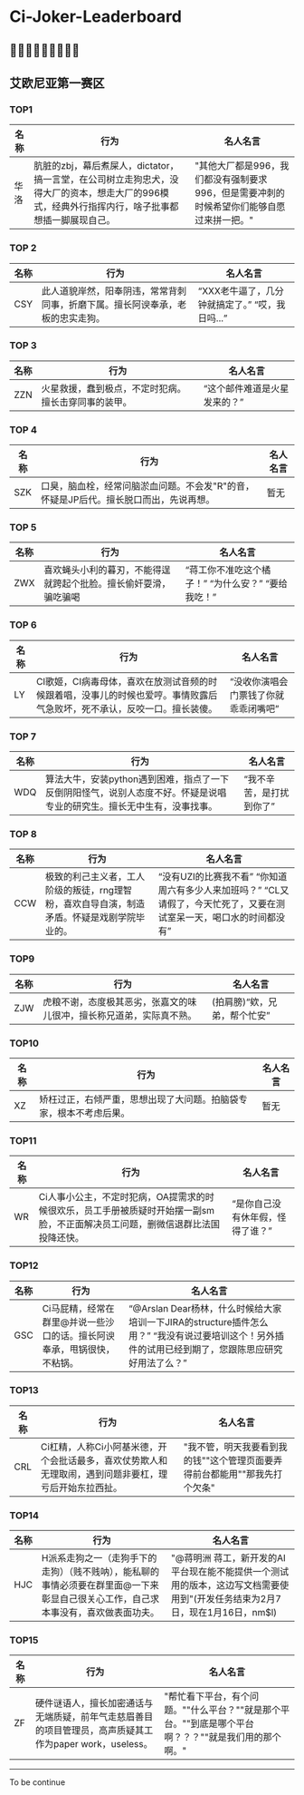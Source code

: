 # Ci-Joker-Leaderboard

## 🤡🤡🤡🤡🤡🤡🤡🤡🤡

## 艾欧尼亚第一赛区

### TOP1
名称 | 行为 | 名人名言|
-|-|-
华洛|肮脏的zbj，幕后煮屎人，dictator，搞一言堂，在公司树立走狗忠犬，没得大厂的资本，想走大厂的996模式，经典外行指挥内行，啥子批事都想插一脚展现自己。|"其他大厂都是996，我们都没有强制要求996，但是需要冲刺的时候希望你们能够自愿过来拼一把。"

### TOP 2 
名称 | 行为 | 名人名言|
-|-|-
CSY|此人道貌岸然，阳奉阴违，常常背刺同事，折磨下属。擅长阿谀奉承，老板的忠实走狗。  |“XXX老牛逼了，几分钟就搞定了。”  “哎，我日吗...”

### TOP 3
名称 | 行为 | 名人名言|
-|-|-
ZZN|火星救援，蠢到极点，不定时犯病。擅长击穿同事的装甲。|“这个邮件难道是火星发来的？”

### TOP 4
名称 | 行为 | 名人名言|
-|-|-
SZK|口臭，脑血栓，经常问脑淤血问题。不会发"R"的音，怀疑是JP后代。擅长脱口而出，先说再想。|暂无

### TOP 5
名称 | 行为 | 名人名言|
-|-|-
ZWX|喜欢蝇头小利的暮刃，不能得逞就跨起个批脸。擅长偷奸耍滑，骗吃骗喝|“蒋工你不准吃这个橘子！” “为什么安？”  “要给我吃！”

### TOP 6
名称 | 行为 | 名人名言|
-|-|-
LY|CI歌姬，CI病毒母体，喜欢在放测试音频的时候跟着唱，没事儿的时候也爱哼。事情败露后气急败坏，死不承认，反咬一口。擅长装傻。|“没收你演唱会门票钱了你就乖乖闭嘴吧”

### TOP 7
名称 | 行为 | 名人名言|
-|-|-
WDQ|算法大牛，安装python遇到困难，指点了一下反倒阴阳怪气，说别人态度不好。怀疑是说唱专业的研究生。擅长无中生有，没事找事。|“我不辛苦，是打扰到你了”

### TOP 8
名称 | 行为 | 名人名言|
-|-|-
CCW|极致的利己主义者，工人阶级的叛徒，rng理智粉，喜欢自导自演，制造矛盾。怀疑是戏剧学院毕业的。|“没有UZI的比赛我不看” “你知道周六有多少人来加班吗？”  “CL又请假了，今天忙死了，又要在测试室呆一天，喝口水的时间都没有”

### TOP9
名称 | 行为 | 名人名言|
-|-|-
ZJW|虎粮不谢，态度极其恶劣，张嘉文的味儿很冲，擅长称兄道弟，实际真不熟。|(拍肩膀)“欸，兄弟，帮个忙安”

### TOP10
名称 | 行为 | 名人名言|
-|-|-
XZ|矫枉过正，右倾严重，思想出现了大问题。拍脑袋专家，根本不考虑后果。|暂无

### TOP11
名称 | 行为 | 名人名言|
-|-|-
WR|Ci人事小公主，不定时犯病，OA提需求的时候很欢乐，员工手册被质疑时开始摆一副sm脸，不正面解决员工问题，删微信退群比法国投降还快。|“是你自己没有休年假，怪得了谁？”

### TOP12
名称 | 行为 | 名人名言|
-|-|-
GSC|Ci马屁精，经常在群里@并说一些沙口的话。擅长阿谀奉承，甩锅很快，不粘锅。|“@Arslan Dear杨林，什么时候给大家培训一下JIRA的structure插件怎么用？” “我没有说过要培训这个！另外插件的试用已经到期了，您跟陈思应研究好用法了么？”

### TOP13
名称 | 行为 | 名人名言|
-|-|-
CRL|Ci杠精，人称Ci小阿基米德，开个会批话最多，喜欢仗势欺人和无理取闹，遇到问题非要杠，理亏后开始东拉西扯。|"我不管，明天我要看到我的钱""这个管理页面要弄得前台都能用""那我先打个欠条"

### TOP14
名称 | 行为 | 名人名言|
-|-|-
HJC|H派系走狗之一（走狗手下的走狗）（贱不贱呐），能私聊的事情必须要在群里面@一下来彰显自己很关心工作，自己求本事没有，喜欢做表面功夫。|"@蒋明洲 蒋工，新开发的AI平台现在能不能提供一个测试用的版本，这边写文档需要使用到"(开发任务结束为2月7日，现在1月16日，nm$l)

### TOP15
名称 | 行为 | 名人名言|
-|-|-
ZF|硬件谜语人，擅长加密通话与无端质疑，前年气走慈眉善目的项目管理员，高声质疑其工作为paper work，useless。|"帮忙看下平台，有个问题。""什么平台？""就是那个平台。""到底是哪个平台啊？？？""就是我们用的那个啊。"

---
To be continue
